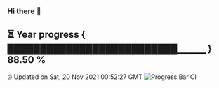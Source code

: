 ### Hi there 👋
⏳ Year progress { ██████████████████████████▁▁▁▁ } 88.50 %
---
⏰ Updated on Sat, 20 Nov 2021 00:52:27 GMT
![Progress Bar CI](https://github.com/liununu/liununu/workflows/Progress%20Bar%20CI/badge.svg)
